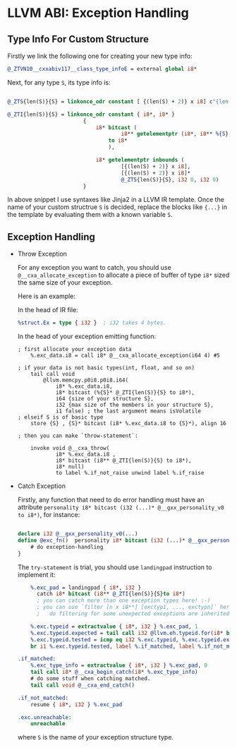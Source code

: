LLVM ABI: Exception Handling
=============================================

Type Info For Custom Structure
------------------------------------------------------------------

Firstly we link the following one for creating your new type info:

```llvm
@_ZTVN10__cxxabiv117__class_type_infoE = external global i8*
```

Next, for any type `S`, its type info is:

```llvm

@_ZTS{len(S)}{S} = linkonce_odr constant [ {(len(S) + 2)} x i8] c"{len(S)}{S}\00", comdat

@_ZTI{len(S)}{S} = linkonce_odr constant { i8*, i8* }
                        {
                            i8* bitcast (
                                    i8** getelementptr (i8*, i8** %{S}, i64 2)
                                to i8*
                                ),

                            i8* getelementptr inbounds (
                                    [{(len(S) + 2)} x i8],
                                    [{(len(S) + 2)} x i8]*
                                    @_ZTS{len(S)}{S}, i32 0, i32 0)
                        }

```

In above snippet I use syntaxes like Jinja2 in a LLVM IR template. Once the name of your custom structrue `S` is decided,
replace the blocks like `{...}` in the template by evaluating them with a known variable `S`.

Exception Handling
--------------------------------------------

- Throw Exception

    For any exception you want to catch, you should use `@__cxa_allocate_exception`
    to allocate a piece of buffer of type `i8*` sized the same size of your exception.

    Here is an example:

    In the head of IR file:

    ```llvm
    %struct.Ex = type { i32 }  ; i32 takes 4 bytes.
    ```

    In the head of your exception emitting function:

    ```
    ; first allocate your exception data
        %.exc_data.i8 = call i8* @__cxa_allocate_exception(i64 4) #5

    ; if your data is not basic types(int, float, and so on)
        tail call void
            @llvm.memcpy.p0i8.p0i8.i64(
                i8* %.exc_data.i8,
                i8* bitcast (%{S}* @_ZTI{len(S)}{S} to i8*),
                i64 {size of your structure S},
                i32 {max size of the members in your structure S},
                i1 false) ; the last argument means isVolatile
    ; elseif S is of basic type
        store {S} , {S}* bitcast (i8* %.exc_data.i8 to {S}*), align 16

    ; then you can make `throw-statement`:

        invoke void @__cxa_throw(
                i8* %.exc_data.i8 ,
                i8* bitcast (i8** @_ZTI{len(S)}{S} to i8*),
                i8* null)
                to label %.if_not_raise unwind label %.if_raise
    ```


- Catch Exception

    Firstly, any function that need to do error handling must have an attribute `personality i8* bitcast (i32 (...)* @__gxx_personality_v0 to i8*)`,
    for instance:

    ```llvm

    declare i32 @__gxx_personality_v0(...)
    define @exc_fn()  personality i8* bitcast (i32 (...)* @__gxx_personality_v0 to i8*) {
        # do exception-handling
    }
    ```


    The `try-statement` is trial, you should use `landingpad` instruction to implement it:

    ```llvm
        %.exc_pad = landingpad { i8*, i32 }
          catch i8* bitcast (i8** @_ZTI{len(S)}{S}to i8*)
          ; you can catch more than one exception types here! :-)
          ; you can use `filter [n x i8**] [exctyp1, ..., exctypn]` here to 
          ;   do filtering for some unexpected exceptions are inherited from others.

        %.exc.typeid = extractvalue { i8*, i32 } %.exc_pad, 1
        %.exc.typeid.expected = tail call i32 @llvm.eh.typeid.for(i8* bitcast (i8** @_ZTIi to i8*))
        %.exc.typeid.tested = icmp eq i32 %.exc.typeid, %.exc.typeid.expected
        br i1 %.exc.typeid.tested, label %.if_matched, label %.if_not_matched

    .if_matched:
        %.exc_type_info = extractvalue { i8*, i32 } %.exc_pad, 0
        tail call i8* @__cxa_begin_catch(i8* %.exc_type_info)
        # do some stuff when catching matched.
        tail call void @__cxa_end_catch()

    .if_not_matched:
        resume { i8*, i32 } %.exc_pad

    .exc.unreachable:
        unreachable
    ```
    where `S` is the name of your exception structure type.



